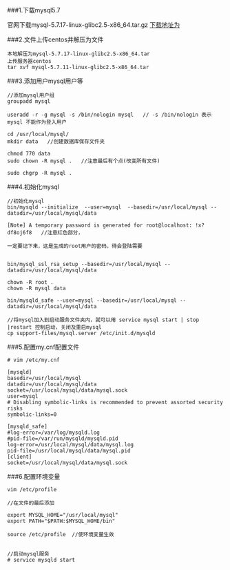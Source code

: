 
###1.下载mysql5.7

官网下载mysql-5.7.17-linux-glibc2.5-x86_64.tar.gz 
<a href="https://cdn.mysql.com//Downloads/MySQL-5.7/mysql-5.7.17-linux-glibc2.5-x86_64.tar.gz">下载地址为</a>


###2.文件上传centos并解压为文件
```
本地解压为mysql-5.7.17-linux-glibc2.5-x86_64.tar  
上传服务器centos
tar xvf mysql-5.7.11-linux-glibc2.5-x86_64.tar
```
###3.添加用户mysql用户等
```
//添加mysql用户组
groupadd mysql  

useradd -r -g mysql -s /bin/nologin mysql   // -s /bin/nologin 表示mysql 不能作为登入用户

cd /usr/local/mysql/
mkdir data   //创建数据库保存文件夹

chmod 770 data
sudo chown -R mysql .   //注意最后有个点(改变所有文件)

sudo chgrp -R mysql .
```
###4.初始化mysql
```
//初始化mysql
bin/mysqld --initialize  --user=mysql  --basedir=/usr/local/mysql --datadir=/usr/local/mysql/data

[Note] A temporary password is generated for root@localhost: !x?df8oj6f8   //注意红色部分，

一定要记下来，这是生成的root用户的密码，待会登陆需要


bin/mysql_ssl_rsa_setup --basedir=/usr/local/mysql --datadir=/usr/local/mysql/data 

chown -R root .
chown -R mysql data

bin/mysqld_safe --user=mysql --basedir=/usr/local/mysql --datadir=/usr/local/mysql/data

//将mysql加入到启动服务文件夹内，就可以用 service mysql start | stop |restart 控制启动，关闭及重启mysql 
cp support-files/mysql.server /etc/init.d/mysqld 
```
###5.配置my.cnf配置文件

```
# vim /etc/my.cnf

[mysqld]
basedir=/usr/local/mysql
datadir=/usr/local/mysql/data
socket=/usr/local/mysql/data/mysql.sock
user=mysql
# Disabling symbolic-links is recommended to prevent assorted security risks
symbolic-links=0

[mysqld_safe]
#log-error=/var/log/mysqld.log
#pid-file=/var/run/mysqld/mysqld.pid
log-error=/usr/local/mysql/data/mysql.log
pid-file=/usr/local/mysql/data/mysql.pid
[client]
socket=/usr/local/mysql/data/mysql.sock

```
###6.配置环境变量
```
vim /etc/profile

//在文件的最后添加

export MYSQL_HOME="/usr/local/mysql"
export PATH="$PATH:$MYSQL_HOME/bin"

source /etc/profile  //使环境变量生效


//启动mysql服务
# service mysqld start
```

